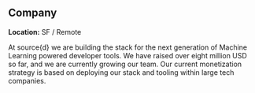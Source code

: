 ## Company 

**Location:** SF / Remote

At source{d} we are building the stack for the next generation of Machine Learning powered developer tools. We have raised over eight million USD so far, and we are currently growing our team. Our current monetization strategy is based on deploying our stack and tooling within large tech companies.
